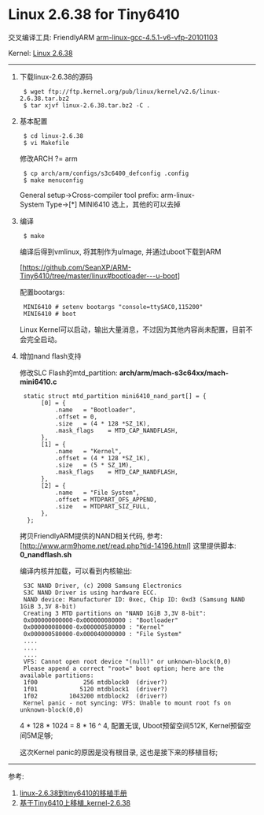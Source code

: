 Linux 2.6.38 for Tiny6410
====

交叉编译工具: FriendlyARM [arm-linux-gcc-4.5.1-v6-vfp-20101103](http://www.arm9.net/download.asp)

Kernel: [Linux 2.6.38](ftp://ftp.kernel.org/pub/linux/kernel/v2.6/linux-2.6.38.tar.bz2)

----

1. 下载linux-2.6.38的源码

		$ wget ftp://ftp.kernel.org/pub/linux/kernel/v2.6/linux-2.6.38.tar.bz2
		$ tar xjvf linux-2.6.38.tar.bz2 -C .
2. 基本配置
	
		$ cd linux-2.6.38
		$ vi Makefile
	
	修改ARCH            ?= arm
		
		$ cp arch/arm/configs/s3c6400_defconfig .config
		$ make menuconfig

	General setup->Cross-compiler tool prefix: arm-linux-       
	System Type->[*] MINI6410   选上，其他的可以去掉

3. 编译

		$ make

	编译后得到vmlinux, 将其制作为uImage, 并通过uboot下载到ARM		
	
	[https://github.com/SeanXP/ARM-Tiny6410/tree/master/linux#bootloader---u-boot]		

	配置bootargs:
	
		MINI6410 # setenv bootargs "console=ttySAC0,115200"
		MINI6410 # boot
	
	Linux Kernel可以启动，输出大量消息，不过因为其他内容尚未配置，目前不会完全启动。
	
4. 增加nand flash支持

    修改SLC Flash的mtd_partition: **arch/arm/mach-s3c64xx/mach-mini6410.c**

        static struct mtd_partition mini6410_nand_part[] = {
             [0] = {
                 .name   = "Bootloader",
                 .offset = 0,
                 .size   = (4 * 128 *SZ_1K),
                 .mask_flags    = MTD_CAP_NANDFLASH,
             },
             [1] = {
                 .name   = "Kernel",
                 .offset = (4 * 128 *SZ_1K),
                 .size   = (5 * SZ_1M),
                 .mask_flags    = MTD_CAP_NANDFLASH,
             },
             [2] = {
                 .name   = "File System",
                 .offset = MTDPART_OFS_APPEND,
                 .size   = MTDPART_SIZ_FULL,
             },
         };
	
    拷贝FriendlyARM提供的NAND相关代码, 参考: [http://www.arm9home.net/read.php?tid-14196.html]
    这里提供脚本: **0_nandflash.sh**

    编译内核并加载，可以看到内核输出:

        S3C NAND Driver, (c) 2008 Samsung Electronics
        S3C NAND Driver is using hardware ECC.
        NAND device: Manufacturer ID: 0xec, Chip ID: 0xd3 (Samsung NAND 1GiB 3,3V 8-bit)
        Creating 3 MTD partitions on "NAND 1GiB 3,3V 8-bit":
        0x000000000000-0x000000080000 : "Bootloader"
        0x000000080000-0x000000580000 : "Kernel"
        0x000000580000-0x000040000000 : "File System"
        ....
        ....
        ....
        VFS: Cannot open root device "(null)" or unknown-block(0,0)
        Please append a correct "root=" boot option; here are the available partitions:
        1f00             256 mtdblock0  (driver?)
        1f01            5120 mtdblock1  (driver?)
        1f02         1043200 mtdblock2  (driver?)
        Kernel panic - not syncing: VFS: Unable to mount root fs on unknown-block(0,0)

    4 * 128 * 1024 = 8 * 16 ^ 4, 配置无误, Uboot预留空间512K, Kernel预留空间5M足够;

    这次Kernel panic的原因是没有根目录, 这也是接下来的移植目标;

----

参考:    
1. [linux-2.6.38到tiny6410的移植手册](http://www.arm9home.net/read.php?tid-14196.html)    
4. [基于Tiny6410上移植_kernel-2.6.38](http://wenku.baidu.com/view/5860607a7fd5360cba1adbc8.html)
